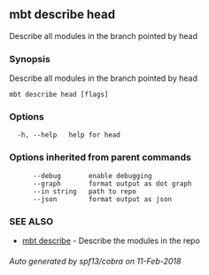 ## mbt describe head

Describe all modules in the branch pointed by head

### Synopsis


Describe all modules in the branch pointed by head



```
mbt describe head [flags]
```

### Options

```
  -h, --help   help for head
```

### Options inherited from parent commands

```
      --debug       enable debugging
      --graph       format output as dot graph
      --in string   path to repo
      --json        format output as json
```

### SEE ALSO
* [mbt describe](mbt_describe.md)	 - Describe the modules in the repo

###### Auto generated by spf13/cobra on 11-Feb-2018
